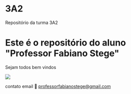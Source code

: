 # 3A2
Repositório da turma 3A2

# Este é o repositório do aluno "Professor Fabiano Stege"

Sejam todos bem vindos

![](https://media.tenor.com/YVG0xDJg5eQAAAAM/teach-teaching.gif)

contato email 📧 professorfabianostege@gmail.com
